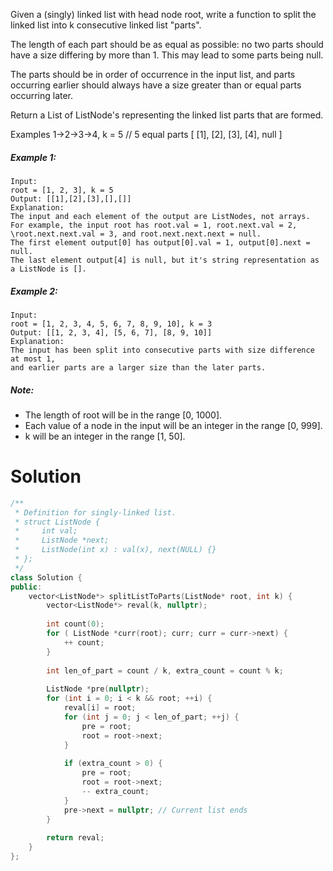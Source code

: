 Given a (singly) linked list with head node root, write a function to split the linked list into k consecutive linked list "parts".

The length of each part should be as equal as possible: no two parts should have a size differing by more than 1. This may lead to some parts being null.

The parts should be in order of occurrence in the input list, and parts occurring earlier should always have a size greater than or equal parts occurring later.

Return a List of ListNode's representing the linked list parts that are formed.

Examples 1->2->3->4, k = 5 // 5 equal parts [ [1], [2], [3], [4], null ]

##### Example 1:

```
Input: 
root = [1, 2, 3], k = 5
Output: [[1],[2],[3],[],[]]
Explanation:
The input and each element of the output are ListNodes, not arrays.
For example, the input root has root.val = 1, root.next.val = 2, 
\root.next.next.val = 3, and root.next.next.next = null.
The first element output[0] has output[0].val = 1, output[0].next = null.
The last element output[4] is null, but it's string representation as a ListNode is [].
```

##### Example 2:

```
Input: 
root = [1, 2, 3, 4, 5, 6, 7, 8, 9, 10], k = 3
Output: [[1, 2, 3, 4], [5, 6, 7], [8, 9, 10]]
Explanation:
The input has been split into consecutive parts with size difference at most 1, 
and earlier parts are a larger size than the later parts.
```

##### Note:

* The length of root will be in the range [0, 1000].
* Each value of a node in the input will be an integer in the range [0, 999].
* k will be an integer in the range [1, 50].

# Solution

```cpp
/**
 * Definition for singly-linked list.
 * struct ListNode {
 *     int val;
 *     ListNode *next;
 *     ListNode(int x) : val(x), next(NULL) {}
 * };
 */
class Solution {
public:
    vector<ListNode*> splitListToParts(ListNode* root, int k) {
        vector<ListNode*> reval(k, nullptr);
        
        int count(0);
        for ( ListNode *curr(root); curr; curr = curr->next) {
            ++ count;
        }
        
        int len_of_part = count / k, extra_count = count % k;
        
        ListNode *pre(nullptr);
        for (int i = 0; i < k && root; ++i) {
            reval[i] = root;
            for (int j = 0; j < len_of_part; ++j) {
                pre = root;
                root = root->next;
            }
            
            if (extra_count > 0) {
                pre = root;
                root = root->next;
                -- extra_count;
            }
            pre->next = nullptr; // Current list ends
        }
        
        return reval;
    }
};
```
